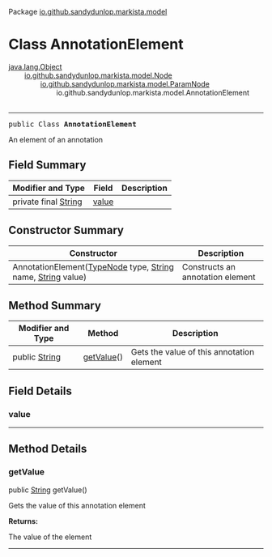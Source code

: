 Package [io.github.sandydunlop.markista.model](index.md)

# Class AnnotationElement
[java.lang.Object](https://docs.oracle.com/en/java/javase/24/docs/api/java.base/java/lang/Object.html)<br/>
        [io.github.sandydunlop.markista.model.Node](Node.md)<br/>
                [io.github.sandydunlop.markista.model.ParamNode](ParamNode.md)<br/>
                        io.github.sandydunlop.markista.model.AnnotationElement<br/>
<br/>

----

<span style="font-family: monospace;">public Class __AnnotationElement__</span>

An element of an annotation


## Field Summary

| Modifier and Type                                                                                          | Field           | Description |
|------------------------------------------------------------------------------------------------------------|-----------------|-------------|
| private final [String](https://docs.oracle.com/en/java/javase/24/docs/api/java.base/java/lang/String.html) | [value](#value) |             |

## Constructor Summary

| Constructor                                                                                                                                                                                                                                            | Description                      |
|--------------------------------------------------------------------------------------------------------------------------------------------------------------------------------------------------------------------------------------------------------|----------------------------------|
| AnnotationElement([TypeNode](TypeNode.md) type, [String](https://docs.oracle.com/en/java/javase/24/docs/api/java.base/java/lang/String.html) name, [String](https://docs.oracle.com/en/java/javase/24/docs/api/java.base/java/lang/String.html) value) | Constructs an annotation element |

## Method Summary

| Modifier and Type                                                                                   | Method                  | Description                               |
|-----------------------------------------------------------------------------------------------------|-------------------------|-------------------------------------------|
| public [String](https://docs.oracle.com/en/java/javase/24/docs/api/java.base/java/lang/String.html) | [getValue](#getvalue)() | Gets the value of this annotation element |

## Field Details

### value




---


## Method Details

### getValue

public [String](https://docs.oracle.com/en/java/javase/24/docs/api/java.base/java/lang/String.html) getValue()

Gets the value of this annotation element

**Returns:**

The value of the element


---

